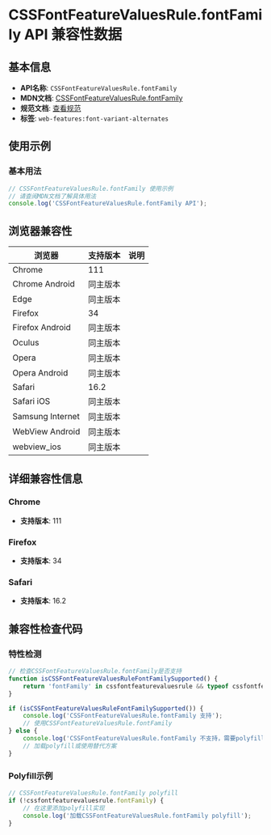 # CSSFontFeatureValuesRule.fontFamily API 兼容性数据

## 基本信息

- **API名称**: `CSSFontFeatureValuesRule.fontFamily`
- **MDN文档**: [CSSFontFeatureValuesRule.fontFamily](https://developer.mozilla.org/docs/Web/API/CSSFontFeatureValuesRule/fontFamily)
- **规范文档**: [查看规范](https://drafts.csswg.org/css-fonts/#dom-cssfontfeaturevaluesrule-fontfamily)
- **标签**: `web-features:font-variant-alternates`

## 使用示例

### 基本用法

```javascript
// CSSFontFeatureValuesRule.fontFamily 使用示例
// 请查阅MDN文档了解具体用法
console.log('CSSFontFeatureValuesRule.fontFamily API');
```

## 浏览器兼容性

| 浏览器 | 支持版本 | 说明 |
|--------|----------|------|
| Chrome | 111 |  |
| Chrome Android | 同主版本 |  |
| Edge | 同主版本 |  |
| Firefox | 34 |  |
| Firefox Android | 同主版本 |  |
| Oculus | 同主版本 |  |
| Opera | 同主版本 |  |
| Opera Android | 同主版本 |  |
| Safari | 16.2 |  |
| Safari iOS | 同主版本 |  |
| Samsung Internet | 同主版本 |  |
| WebView Android | 同主版本 |  |
| webview_ios | 同主版本 |  |

## 详细兼容性信息

### Chrome

- **支持版本**: 111

### Firefox

- **支持版本**: 34

### Safari

- **支持版本**: 16.2

## 兼容性检查代码

### 特性检测

```javascript
// 检查CSSFontFeatureValuesRule.fontFamily是否支持
function isCSSFontFeatureValuesRuleFontFamilySupported() {
    return 'fontFamily' in cssfontfeaturevaluesrule && typeof cssfontfeaturevaluesrule.fontFamily === 'function';
}

if (isCSSFontFeatureValuesRuleFontFamilySupported()) {
    console.log('CSSFontFeatureValuesRule.fontFamily 支持');
    // 使用CSSFontFeatureValuesRule.fontFamily
} else {
    console.log('CSSFontFeatureValuesRule.fontFamily 不支持，需要polyfill');
    // 加载polyfill或使用替代方案
}
```

### Polyfill示例

```javascript
// CSSFontFeatureValuesRule.fontFamily polyfill
if (!cssfontfeaturevaluesrule.fontFamily) {
    // 在这里添加polyfill实现
    console.log('加载CSSFontFeatureValuesRule.fontFamily polyfill');
}
```

